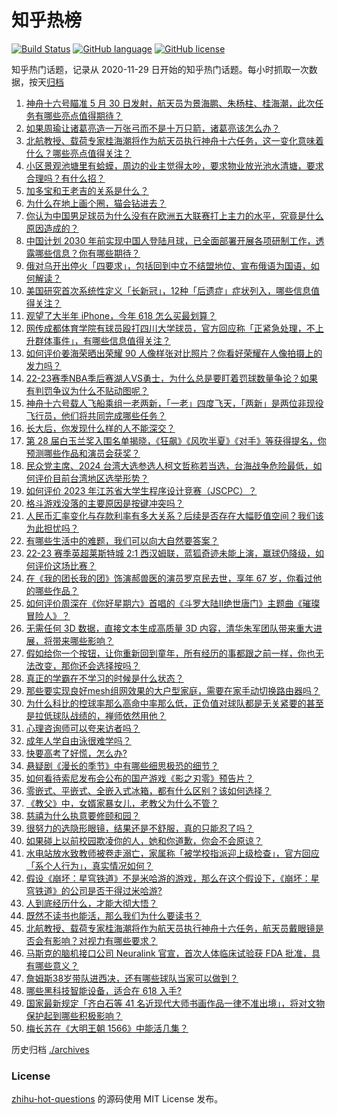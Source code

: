 # 知乎热榜
[![Build Status](https://github.com/ToWeLong/zhihu-hot-questions/workflows/CI/badge.svg)](https://github.com/ToWeLong/zhihu-hot-questions/actions)
[![GitHub language](https://img.shields.io/badge/language-golang-orange.svg)](https://golang.org/)
[![GitHub license](https://img.shields.io/github/license/ToWeLong/zhihu-hot-questions)](https://github.com/ToWeLong/zhihu-hot-questions/blob/main/LICENSE)

知乎热门话题，记录从 2020-11-29 日开始的知乎热门话题。每小时抓取一次数据，按天[归档](./archives)

<!-- BEGIN -->

1. [神舟十六号瞄准 5 月 30 日发射，航天员为景海鹏、朱杨柱、桂海潮，此次任务有哪些亮点值得期待？](https://www.zhihu.com/question/603578672)
1. [如果周瑜让诸葛亮造一万张弓而不是十万只箭，诸葛亮该怎么办？](https://www.zhihu.com/question/599180204)
1. [北航教授、载荷专家桂海潮将作为航天员执行神舟十六任务，这一变化意味着什么？哪些亮点值得关注？](https://www.zhihu.com/question/603582467)
1. [小区景观池塘里有蛤蟆，周边的业主觉得太吵，要求物业放光池水清塘，要求合理吗？有什么招？](https://www.zhihu.com/question/601792292)
1. [加多宝和王老吉的关系是什么？](https://www.zhihu.com/question/20342773)
1. [为什么在地上画个圈，猫会钻进去？](https://www.zhihu.com/question/582895328)
1. [你认为中国男足球员为什么没有在欧洲五大联赛打上主力的水平，究竟是什么原因造成的？](https://www.zhihu.com/question/602193709)
1. [中国计划 2030 年前实现中国人登陆月球，已全面部署开展各项研制工作，透露哪些信息？你有哪些期待？](https://www.zhihu.com/question/603588896)
1. [俄对乌开出停火「四要求」，包括回到中立不结盟地位、宣布俄语为国语，如何解读？](https://www.zhihu.com/question/603591105)
1. [美国研究首次系统性定义「长新冠」，12种「后遗症」症状列入，哪些信息值得关注？](https://www.zhihu.com/question/603303437)
1. [观望了大半年 iPhone，今年 618 怎么买最划算？](https://www.zhihu.com/question/602540958)
1. [网传成都体育学院有球员殴打四川大学球员，官方回应称「正紧急处理，不上升群体事件」，有哪些信息值得关注？](https://www.zhihu.com/question/603497350)
1. [如何评价姜海荣晒出荣耀 90 人像样张对比照片？你看好荣耀在人像拍摄上的发力吗？](https://www.zhihu.com/question/603157724)
1. [22-23赛季NBA季后赛湖人VS勇士，为什么总是要盯着罚球数量争论？如果有判罚争议为什么不贴动图呢？](https://www.zhihu.com/question/599728386)
1. [神舟十六号载人飞船乘组一老两新，「一老」四度飞天，「两新」是两位非现役飞行员，他们将共同完成哪些任务？](https://www.zhihu.com/question/603582138)
1. [长大后，你发现什么样的人不能深交？](https://www.zhihu.com/question/340083676)
1. [第 28 届白玉兰奖入围名单揭晓，《狂飙》《风吹半夏》《对手》等获得提名，你预测哪些作品和演员会获奖？](https://www.zhihu.com/question/603117545)
1. [民众党主席、2024 台湾大选参选人柯文哲称若当选，台海战争危险最低，如何评价目前台湾地区选举形势？](https://www.zhihu.com/question/603142942)
1. [如何评价 2023 年江苏省大学生程序设计竞赛（JSCPC）？](https://www.zhihu.com/question/603313435)
1. [格斗游戏没落的主要原因是按键冲突吗？](https://www.zhihu.com/question/602843948)
1. [人民币汇率变化与存款利率有多大关系？后续是否存在大幅贬值空间？我们该为此担忧吗？](https://www.zhihu.com/question/603575198)
1. [有哪些生活中的难题，我们可以向大自然要答案？](https://www.zhihu.com/question/603285098)
1. [22-23 赛季英超莱斯特城 2:1 西汉姆联，蓝狐奇迹未能上演，赢球仍降级，如何评价这场比赛？](https://www.zhihu.com/question/603544125)
1. [在《我的团长我的团》饰演郝兽医的演员罗京民去世，享年 67 岁，你看过他的哪些作品？](https://www.zhihu.com/question/603124794)
1. [如何评价周深在《你好星期六》首唱的《斗罗大陆Ⅱ绝世唐门》主题曲《璀璨冒险人》？](https://www.zhihu.com/question/603376550)
1. [无需任何 3D 数据，直接文本生成高质量 3D 内容，清华朱军团队带来重大进展，将带来哪些影响？](https://www.zhihu.com/question/603577801)
1. [假如给你一个按钮，让你重新回到童年，所有经历的事都跟之前一样，你也无法改变，那你还会选择按吗？](https://www.zhihu.com/question/603074189)
1. [真正的学霸在不学习的时候是什么状态？](https://www.zhihu.com/question/286301974)
1. [那些要实现良好mesh组网效果的大户型家庭，需要在家手动切换路由器吗？](https://www.zhihu.com/question/603506484)
1. [为什么科比的控球率那么高命中率那么低，正负值对球队都是无关紧要的甚至是拉低球队战绩的，禅师依然用他？](https://www.zhihu.com/question/598699200)
1. [心理咨询师可以夸来访者吗？](https://www.zhihu.com/question/578654337)
1. [成年人学自由泳很难学吗？](https://www.zhihu.com/question/602408925)
1. [快要高考了好慌，怎么办?](https://www.zhihu.com/question/603143822)
1. [悬疑剧《漫长的季节》中有哪些细思极恐的细节？](https://www.zhihu.com/question/595625315)
1. [如何看待索尼发布会公布的国产游戏《影之刃零》预告片？](https://www.zhihu.com/question/602897602)
1. [零嵌式、平嵌式、全嵌入式冰箱，都有什么区别？该如何选择？](https://www.zhihu.com/question/601843070)
1. [《教父》中，女婿家暴女儿，老教父为什么不管？](https://www.zhihu.com/question/277718004)
1. [慈禧为什么执意要修颐和园？](https://www.zhihu.com/question/602225356)
1. [很努力的选隐形眼镜，结果还是不舒服，真的只能忍了吗？](https://www.zhihu.com/question/602964344)
1. [如果碰上以前校园欺凌你的人，她和你道歉，你会不会原谅？](https://www.zhihu.com/question/603163045)
1. [水电站放水致教师被卷走溺亡，家属称「被学校指派迎上级检查」，官方回应「系个人行为」，真实情况如何？](https://www.zhihu.com/question/603479264)
1. [假设《崩坏：星穹铁道》不是米哈游的游戏，那么在这个假设下，《崩坏：星穹铁道》的公司是否干得过米哈游?](https://www.zhihu.com/question/602677356)
1. [人到底经历什么，才能大彻大悟？](https://www.zhihu.com/question/600714845)
1. [既然不读书也能活，那么我们为什么要读书？](https://www.zhihu.com/question/602529882)
1. [北航教授、载荷专家桂海潮将作为航天员执行神舟十六任务，航天员戴眼镜是否会有影响？对视力有哪些要求？](https://www.zhihu.com/question/603588202)
1. [马斯克的脑机接口公司 Neuralink 官宣，首次人体临床试验获 FDA 批准，具有哪些意义？](https://www.zhihu.com/question/603099259)
1. [詹姆斯38岁带队进西决，还有哪些球队当家可以做到？](https://www.zhihu.com/question/602554847)
1. [哪些黑科技智能设备，适合在 618 入手?](https://www.zhihu.com/question/602400245)
1. [国家最新规定「齐白石等 41 名近现代大师书画作品一律不准出境」，将对文物保护起到哪些积极影响？](https://www.zhihu.com/question/603578324)
1. [梅长苏在《大明王朝 1566》中能活几集？](https://www.zhihu.com/question/599569100)

<!-- END -->

历史归档 [./archives](./archives)


### License
[zhihu-hot-questions](https://github.com/towelong/zhihu-hot-questions) 的源码使用 MIT License 发布。